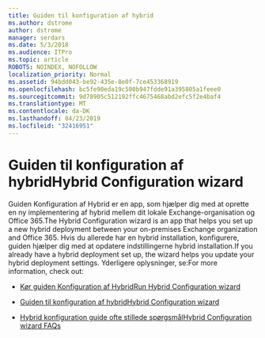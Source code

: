 ```yaml
---
title: Guiden til konfiguration af hybrid
ms.author: dstrome
author: dstrome
manager: serdars
ms.date: 5/3/2018
ms.audience: ITPro
ms.topic: article
ROBOTS: NOINDEX, NOFOLLOW
localization_priority: Normal
ms.assetid: 94bdd043-be92-435e-8e0f-7ce453368919
ms.openlocfilehash: bc5fe90eda19c500b947fdde91a395805a1feee0
ms.sourcegitcommit: 9d78905c512192ffc4675468abd2efc5f2e4baf4
ms.translationtype: MT
ms.contentlocale: da-DK
ms.lasthandoff: 04/23/2019
ms.locfileid: "32416951"
---
```

# <a name="hybrid-configuration-wizard"></a><span data-ttu-id="530ac-102">Guiden til konfiguration af hybrid</span><span class="sxs-lookup"><span data-stu-id="530ac-102">Hybrid Configuration wizard</span></span>

<span data-ttu-id="530ac-103">Guiden Konfiguration af Hybrid er en app, som hjælper dig med at oprette en ny implementering af hybrid mellem dit lokale Exchange-organisation og Office 365.</span><span class="sxs-lookup"><span data-stu-id="530ac-103">The Hybrid Configuration wizard is an app that helps you set up a new hybrid deployment between your on-premises Exchange organization and Office 365.</span></span> <span data-ttu-id="530ac-104">Hvis du allerede har en hybrid installation, konfigurere, guiden hjælper dig med at opdatere indstillingerne hybrid installation.</span><span class="sxs-lookup"><span data-stu-id="530ac-104">If you already have a hybrid deployment set up, the wizard helps you update your hybrid deployment settings.</span></span> <span data-ttu-id="530ac-105">Yderligere oplysninger, se:</span><span class="sxs-lookup"><span data-stu-id="530ac-105">For more information, check out:</span></span>
  
- [<span data-ttu-id="530ac-106">Kør guiden Konfiguration af Hybrid</span><span class="sxs-lookup"><span data-stu-id="530ac-106">Run Hybrid Configuration wizard</span></span>](https://technet.microsoft.com/library/mt595788%28v=exchg.150%29.aspx)
    
- [<span data-ttu-id="530ac-107">Guiden til konfiguration af hybrid</span><span class="sxs-lookup"><span data-stu-id="530ac-107">Hybrid Configuration wizard</span></span>](https://technet.microsoft.com/library/hh529921%28v=exchg.150%29.aspx)
    
- [<span data-ttu-id="530ac-108">Hybrid konfiguration guide ofte stillede spørgsmål</span><span class="sxs-lookup"><span data-stu-id="530ac-108">Hybrid Configuration wizard FAQs</span></span>](https://technet.microsoft.com/library/mt488940%28v=exchg.150%29.aspx)
    

